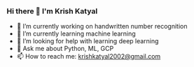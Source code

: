 ### Hi there 👋 I'm Krish Katyal


- 🔭 I’m currently working on handwritten number recognition
- 🌱 I’m currently learning machine learning
- 🤔 I’m looking for help with learning deep learning
- 💬 Ask me about Python, ML, GCP
- 📫 How to reach me: krishkatyal2002@gmail.com
